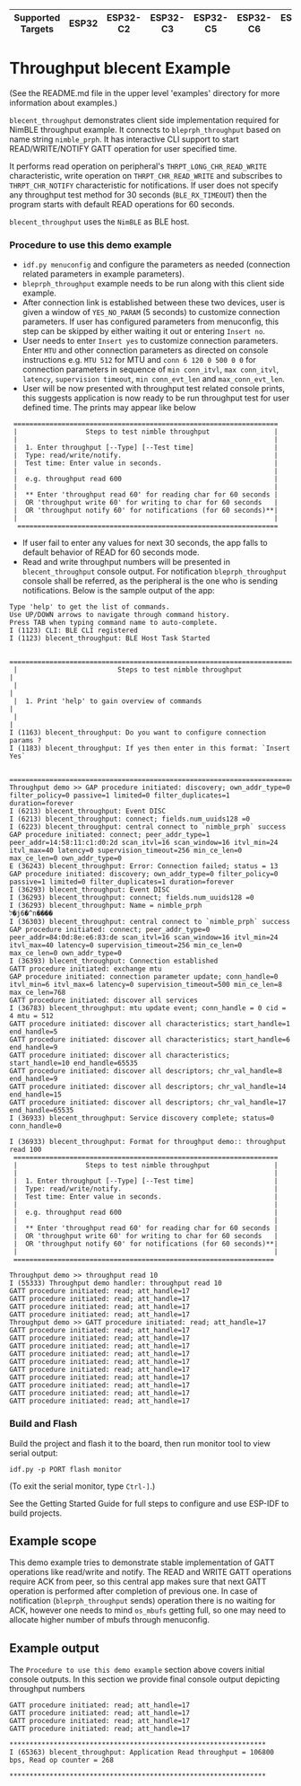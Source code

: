 | Supported Targets | ESP32 | ESP32-C2 | ESP32-C3 | ESP32-C5 | ESP32-C6 | ESP32-H2 | ESP32-S3 |
| ----------------- | ----- | -------- | -------- | -------- | -------- | -------- | -------- |

# Throughput blecent Example

(See the README.md file in the upper level 'examples' directory for more information about examples.)

`blecent_throughput` demonstrates client side implementation required for NimBLE throughput example. It connects to `bleprph_throughput` based on name string `nimble_prph`. It has interactive CLI support to start READ/WRITE/NOTIFY GATT operation for user specified time.

It performs read operation on peripheral's `THRPT_LONG_CHR_READ_WRITE` characteristic, write operation on `THRPT_CHR_READ_WRITE` and subscribes to `THRPT_CHR_NOTIFY` characteristic for notifications. If user does not specify any throughput test method for 30 seconds (`BLE_RX_TIMEOUT`) then the program starts with default READ operations for 60 seconds.

`blecent_throughput` uses the `NimBLE` as BLE host.

### Procedure to use this demo example

* `idf.py menuconfig` and configure the parameters as needed (connection related parameters in example parameters).
* `bleprph_throughput` example needs to be run along with this client side example.
* After connection link is established between these two devices, user is given a window of `YES_NO_PARAM` (5 seconds) to customize connection parameters. If user has configured parameters from menuconfig, this step can be skipped by either waiting it out or entering `Insert no`.
* User needs to enter `Insert yes` to customize connection parameters. Enter `MTU` and other connection parameters as directed on console instructions e.g. `MTU 512` for MTU and `conn 6 120 0 500 0 0` for connection parameters in sequence of `min conn_itvl`, `max conn_itvl`, `latency`, `supervision timeout`, `min conn_evt_len` and `max_conn_evt_len`.
* User will be now presented with throughput test related console prints, this suggests application is now ready to be run throughput test for user defined time. The prints may appear like below

```
 ==================================================================
 |                 Steps to test nimble throughput                |
 |                                                                |
 |  1. Enter throughput [--Type] [--Test time]                    |
 |  Type: read/write/notify.                                      |
 |  Test time: Enter value in seconds.                            |
 |                                                                |
 |  e.g. throughput read 600                                      |
 |                                                                |
 |  ** Enter 'throughput read 60' for reading char for 60 seconds |
 |  OR 'throughput write 60' for writing to char for 60 seconds   |
 |  OR 'throughput notify 60' for notifications (for 60 seconds)**|
 |                                                                |
  =================================================================

```
* If user fail to enter any values for next 30 seconds, the app falls to default behavior of READ for 60 seconds mode.
* Read and write throughput numbers will be presented in `blecent_throughput` console output. For notification `bleprph_throughput` console shall be referred, as the peripheral is the one who is sending notifications. Below is the sample output of the app:

```
Type 'help' to get the list of commands.
Use UP/DOWN arrows to navigate through command history.
Press TAB when typing command name to auto-complete.
I (1123) CLI: BLE CLI registered
I (1123) blecent_throughput: BLE Host Task Started

 ===============================================================================================
 |                         Steps to test nimble throughput                                       |
 |                                                                                               |
 |  1. Print 'help' to gain overview of commands                                                 |
 |                                                                                               |
I (1163) blecent_throughput: Do you want to configure connection params ?
I (1183) blecent_throughput: If yes then enter in this format: `Insert Yes`

 ===============================================================================================
Throughput demo >> GAP procedure initiated: discovery; own_addr_type=0 filter_policy=0 passive=1 limited=0 filter_duplicates=1 duration=forever
I (6213) blecent_throughput: Event DISC
I (6213) blecent_throughput: connect; fields.num_uuids128 =0
I (6223) blecent_throughput: central connect to `nimble_prph` success
GAP procedure initiated: connect; peer_addr_type=1 peer_addr=14:58:11:c1:d0:2d scan_itvl=16 scan_window=16 itvl_min=24 itvl_max=40 latency=0 supervision_timeout=256 min_ce_len=0 max_ce_len=0 own_addr_type=0
E (36243) blecent_throughput: Error: Connection failed; status = 13
GAP procedure initiated: discovery; own_addr_type=0 filter_policy=0 passive=1 limited=0 filter_duplicates=1 duration=forever
I (36293) blecent_throughput: Event DISC
I (36293) blecent_throughput: connect; fields.num_uuids128 =0
I (36293) blecent_throughput: Name = nimble_prph
ל�j6�^n����
I (36303) blecent_throughput: central connect to `nimble_prph` success
GAP procedure initiated: connect; peer_addr_type=0 peer_addr=84:0d:8e:e6:83:de scan_itvl=16 scan_window=16 itvl_min=24 itvl_max=40 latency=0 supervision_timeout=256 min_ce_len=0 max_ce_len=0 own_addr_type=0
I (36393) blecent_throughput: Connection established
GATT procedure initiated: exchange mtu
GAP procedure initiated: connection parameter update; conn_handle=0 itvl_min=6 itvl_max=6 latency=0 supervision_timeout=500 min_ce_len=8 max_ce_len=768
GATT procedure initiated: discover all services
I (36783) blecent_throughput: mtu update event; conn_handle = 0 cid = 4 mtu = 512
GATT procedure initiated: discover all characteristics; start_handle=1 end_handle=5
GATT procedure initiated: discover all characteristics; start_handle=6 end_handle=9
GATT procedure initiated: discover all characteristics; start_handle=10 end_handle=65535
GATT procedure initiated: discover all descriptors; chr_val_handle=8 end_handle=9
GATT procedure initiated: discover all descriptors; chr_val_handle=14 end_handle=15
GATT procedure initiated: discover all descriptors; chr_val_handle=17 end_handle=65535
I (36933) blecent_throughput: Service discovery complete; status=0 conn_handle=0

I (36933) blecent_throughput: Format for throughput demo:: throughput read 100
 ==================================================================
 |                 Steps to test nimble throughput                |
 |                                                                |
 |  1. Enter throughput [--Type] [--Test time]                    |
 |  Type: read/write/notify.                                      |
 |  Test time: Enter value in seconds.                            |
 |                                                                |
 |  e.g. throughput read 600                                      |
 |                                                                |
 |  ** Enter 'throughput read 60' for reading char for 60 seconds |
 |  OR 'throughput write 60' for writing to char for 60 seconds   |
 |  OR 'throughput notify 60' for notifications (for 60 seconds)**|
 |                                                                |
 =================================================================

Throughput demo >> throughput read 10
I (55333) Throughput demo handler: throughput read 10
GATT procedure initiated: read; att_handle=17
GATT procedure initiated: read; att_handle=17
GATT procedure initiated: read; att_handle=17
GATT procedure initiated: read; att_handle=17
Throughput demo >> GATT procedure initiated: read; att_handle=17
GATT procedure initiated: read; att_handle=17
GATT procedure initiated: read; att_handle=17
GATT procedure initiated: read; att_handle=17
GATT procedure initiated: read; att_handle=17
GATT procedure initiated: read; att_handle=17
GATT procedure initiated: read; att_handle=17
GATT procedure initiated: read; att_handle=17
GATT procedure initiated: read; att_handle=17
GATT procedure initiated: read; att_handle=17
GATT procedure initiated: read; att_handle=17
```

### Build and Flash

Build the project and flash it to the board, then run monitor tool to view serial output:

```
idf.py -p PORT flash monitor
```

(To exit the serial monitor, type ``Ctrl-]``.)

See the Getting Started Guide for full steps to configure and use ESP-IDF to build projects.

## Example scope

This demo example tries to demonstrate stable implementation of GATT operations like read/write and notify. The READ and WRITE GATT operations require ACK from peer, so this central app makes sure that next GATT operation is performed after completion of previous one. In case of notification (`bleprph_throughput` sends) operation there is no waiting for ACK, however one needs to mind `os_mbufs` getting full, so one may need to allocate higher number of mbufs through menuconfig.

## Example output

The `Procedure to use this demo example` section above covers initial console outputs. In this section we provide final console output depicting throughput numbers

```
GATT procedure initiated: read; att_handle=17
GATT procedure initiated: read; att_handle=17
GATT procedure initiated: read; att_handle=17
GATT procedure initiated: read; att_handle=17

****************************************************************
I (65363) blecent_throughput: Application Read throughput = 106800 bps, Read op counter = 268

****************************************************************

```

